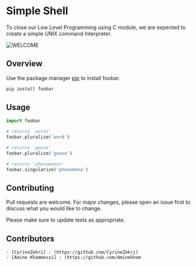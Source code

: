# Simple Shell 

To close our Low Level Programming using C module, we are expected to create a simple UNIX command Interpreter.


![WELCOME](https://i.pinimg.com/originals/9d/b9/71/9db9712c704dfba57ad2737bcf0de8a3.gif)

## Overview 

Use the package manager [pip](https://pip.pypa.io/en/stable/) to install foobar.

```bash
pip install foobar
```

## Usage

```python
import foobar

# returns 'words'
foobar.pluralize('word')

# returns 'geese'
foobar.pluralize('goose')

# returns 'phenomenon'
foobar.singularize('phenomena')
```

## Contributing

Pull requests are welcome. For major changes, please open an issue first
to discuss what you would like to change.

Please make sure to update tests as appropriate.

## Contributors 
    - [CyrineZekri] : (https://github.com/CyrineZekri)
    - [Amine Khammessi] : (https://github.com/Aminekham